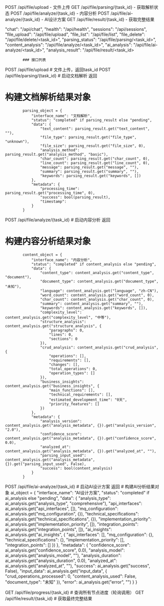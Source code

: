 POST /api/file/upload - 文件上传
GET /api/file/parsing/{task_id} - 获取解析状态
POST /api/file/analyze/{task_id} - 内容分析
POST /api/file/ai-analyze/{task_id} - AI设计方案
GET /api/file/result/{task_id} - 获取完整结果



 "chat": "/api/chat",
            "health": "/api/health",
            "sessions": "/api/sessions",
            "file_upload": "/api/file/upload",
            "file_list": "/api/file/list",
            "file_delete": "/api/file/delete/<task_id>",
            "parsing_status": "/api/file/parsing/<task_id>",
            "content_analysis": "/api/file/analyze/<task_id>",
            "ai_analysis": "/api/file/ai-analyze/<task_id>",
            "analysis_result": "/api/file/result/<task_id>



            ### 接口列表
POST /api/file/upload # 文件上传，返回task_id
POST /api/file/parsing/{task_id} # 启动文档解析
返回
# 构建文档解析结果对象
            parsing_object = {
                "interface_name": "文档解析",
                "status": "completed" if parsing_result else "pending",
                "data": {
                    "text_content": parsing_result.get("text_content", ""),
                    "file_type": parsing_result.get("file_type", "unknown"),
                    "file_size": parsing_result.get("file_size", 0),
                    "analysis_method": parsing_result.get("analysis_method", "basic"),
                    "char_count": parsing_result.get("char_count", 0),
                    "line_count": parsing_result.get("line_count", 0),
                    "message": parsing_result.get("message", ""),
                    "summary": parsing_result.get("summary", ""),
                    "keywords": parsing_result.get("keywords", [])
                },
                "metadata": {
                    "processing_time": parsing_result.get("processing_time", 0),
                    "success": bool(parsing_result),
                    "timestamp": 
                }
            }




POST /api/file/analyze/{task_id} # 启动内容分析
返回
 # 构建内容分析结果对象
            content_object = {
                "interface_name": "内容分析",
                "status": "completed" if content_analysis else "pending",
                "data": {
                    "content_type": content_analysis.get("content_type", "document"),
                    "document_type": content_analysis.get("document_type", "未知"),
                    "language": content_analysis.get("language", "zh-CN"),
                    "word_count": content_analysis.get("word_count", 0),
                    "char_count": content_analysis.get("char_count", 0),
                    "summary": content_analysis.get("summary", ""),
                    "keywords": content_analysis.get("keywords", []),
                    "complexity_level": content_analysis.get("complexity_level", "中等"),
                    "structure_analysis": content_analysis.get("structure_analysis", {
                        "paragraphs": 0,
                        "lines": 0,
                        "sections": 0
                    }),
                    "crud_analysis": content_analysis.get("crud_analysis", {
                        "operations": [],
                        "requirements": [],
                        "changes": [],
                        "total_operations": 0,
                        "operation_types": []
                    }),
                    "business_insights": content_analysis.get("business_insights", {
                        "main_functions": [],
                        "technical_requirements": [],
                        "estimated_development_time": "0天",
                        "priority_features": []
                    })
                },
                "metadata": {
                    "analysis_version": content_analysis.get("analysis_metadata", {}).get("analysis_version", "2.0"),
                    "confidence_score": content_analysis.get("analysis_metadata", {}).get("confidence_score", 0.0),
                    "analyzed_at": content_analysis.get("analysis_metadata", {}).get("analyzed_at", ""),
                    "parsing_input_used": content_analysis.get("analysis_metadata", {}).get("parsing_input_used", False),
                    "success": bool(content_analysis)
                }
            }



POST /api/file/ai-analyze/{task_id} # 启动AI设计方案
返回
    # 构建AI分析结果对象
            ai_object = {
                "interface_name": "AI设计方案",
                "status": "completed" if ai_analysis else "pending",
                "data": {
                    "analysis_type": ai_analysis.get("analysis_type", "comprehensive"),
                    "api_interfaces": ai_analysis.get("api_interfaces", []),
                    "mq_configuration": ai_analysis.get("mq_configuration", {}),
                    "technical_specifications": ai_analysis.get("technical_specifications", {}),
                    "implementation_priority": ai_analysis.get("implementation_priority", []),
                    "integration_points": ai_analysis.get("integration_points", []),
                    "ai_insights": ai_analysis.get("ai_insights", {
                        "api_interfaces": [],
                        "mq_configuration": {},
                        "technical_specifications": {},
                        "implementation_priority": [],
                        "integration_points": []
                    })
                },
                "metadata": {
                    "confidence_score": ai_analysis.get("confidence_score", 0.0),
                    "analysis_model": ai_analysis.get("analysis_model", ""),
                    "analysis_duration": ai_analysis.get("analysis_duration", 0.0),
                    "analyzed_at": ai_analysis.get("analyzed_at", ""),
                    "success": ai_analysis.get("success", False),
                    "input_data": ai_analysis.get("input_data", {
                        "crud_operations_processed": 0,
                        "content_analysis_used": False,
                        "document_type": "未知"
                    }),
                    "error": ai_analysis.get("error", "")
                }
            }



GET /api/file/progress/{task_id} # 查询所有节点进度（轮询调用）
GET /api/file/result/{task_id} # 获取最终完整结果
